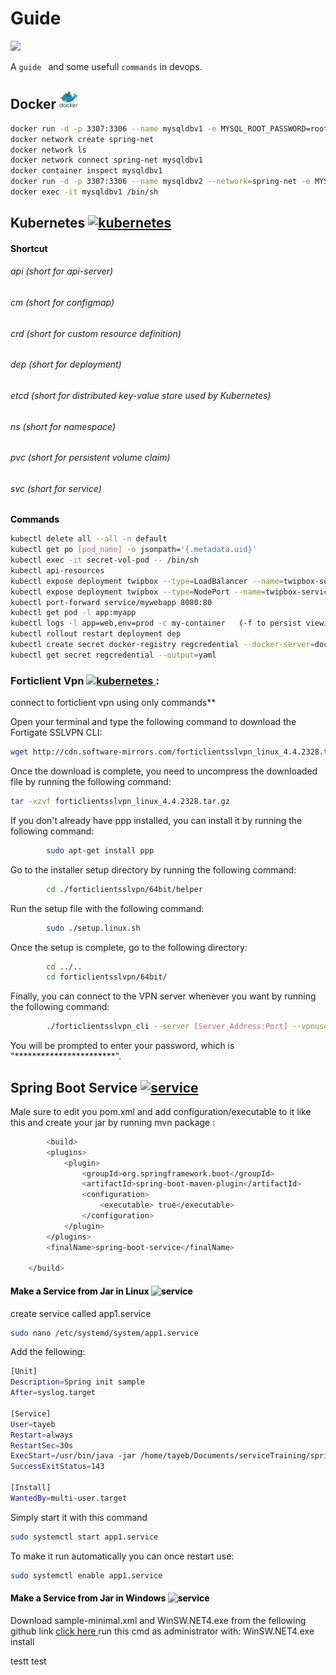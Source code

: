 # Guide
![](http://i.imgur.com/y8g506n.png?1)



A `guide ` and some usefull `commands` in devops.

## Docker  <a href="https://www.docker.com/" target="_blank" rel="noreferrer"> <img src="https://raw.githubusercontent.com/devicons/devicon/master/icons/docker/docker-original-wordmark.svg" alt="docker" width="30" height="30"/> </a>
```bash
docker run -d -p 3307:3306 --name mysqldbv1 -e MYSQL_ROOT_PASSWORD=root -e MYSQL_DATABASE=test mysql
docker network create spring-net
docker network ls
docker network connect spring-net mysqldbv1
docker container inspect mysqldbv1
docker run -d -p 3307:3306 --name mysqldbv2 --network=spring-net -e MYSQL_ROOT_PASSWORD=root -e MYSQL_DATABASE=test mysql
docker exec -it mysqldbv1 /bin/sh
```
## Kubernetes  <a href="https://kubernetes.io" target="_blank" rel="noreferrer"> <img src="https://www.vectorlogo.zone/logos/kubernetes/kubernetes-icon.svg" alt="kubernetes" width="30" height="30"/> </a> 
#### <span style="color:black;font-weight:bold;">Shortcut</span>


 <h6> api (short for api-server) </h6> 
 <h6> cm (short for configmap) </h6>
 <h6> crd (short for custom resource definition) </h6>
 <h6> dep (short for deployment) </h6>
 <h6> etcd (short for distributed key-value store used by Kubernetes) </h6>
 <h6> ns (short for namespace) </h6>
 <h6>pvc (short for persistent volume claim) </h6>
 <h6>svc (short for service) </h6>
 <span style="color:black;font-weight:bold;">Commands</span>

 

```bash
kubectl delete all --all -n default
kubectl get po [pod_name] -o jsonpath='{.metadata.uid}'
kubectl exec -it secret-vol-pod -- /bin/sh
kubectl api-resources
kubectl expose deployment twipbox --type=LoadBalancer --name=twipbox-service --port=80 --target-port=8080
kubectl expose deployment twipbox --type=NodePort --name=twipbox-service --port=80 --target-port=8080
kubectl port-forward service/mywebapp 8080:80
kubectl get pod -l app:myapp
kubectl logs -l app=web,env=prod -c my-container   (-f to persist viewing)
kubectl rollout restart deployment dep
kubectl create secret docker-registry regcredential --docker-server=docker.io --docker-username=[docker_username] --docker-password=[docker-password] --docker-email=[docker-email]
kubectl get secret regcredential --output=yaml
```

### Forticlient Vpn <a href="#" target="_blank" rel="noreferrer"> <img src="https://images.sftcdn.net/images/t_app-icon-s/p/87f45a9e-96d4-11e6-b8fa-00163ec9f5fa/1944140565/fortinet-icon.png" alt="kubernetes" width="30" height="30"/> </a> :

connect to forticlient vpn using only commands** 

Open your terminal and type the following command to download the Fortigate SSLVPN CLI:   
```bash
wget http://cdn.software-mirrors.com/forticlientsslvpn_linux_4.4.2328.tar.gz
```

Once the download is complete, you need to uncompress the downloaded file by running the following command:
```bash
tar -xzvf forticlientsslvpn_linux_4.4.2328.tar.gz
```

If you don't already have ppp installed, you can install it by running the following command:
```bash
		sudo apt-get install ppp
```
Go to the installer setup directory by running the following command:
```bash
		cd ./forticlientsslvpn/64bit/helper
```
Run the setup file with the following command:
```bash
		sudo ./setup.linux.sh
```
Once the setup is complete, go to the following directory:
```bash
		cd ../..
		cd forticlientsslvpn/64bit/
```
Finally, you can connect to the VPN server whenever you want by running the following command:
```bash
		./forticlientsslvpn_cli --server [Server_Address:Port] --vpnuser admin
```
You will be prompted to enter your password, which is "***********************".

## Spring Boot Service   <a href="#" target="_blank" rel="noreferrer"> <img src="https://png.pngtree.com/png-clipart/20200224/original/pngtree-light-bulb-logo-new-idea-symbol-and-icon-flat-bright-cartoon-png-image_5212484.jpg" alt="service" width="30" height="30"/> </a> 
Male sure to edit you pom.xml and add configuration/executable to it like this and create your jar by running mvn package :
```bash
		<build>
		<plugins>
			<plugin>
				<groupId>org.springframework.boot</groupId>
				<artifactId>spring-boot-maven-plugin</artifactId>
				<configuration>
					<executable> true</executable>
				</configuration>
			</plugin>
		</plugins>
		<finalName>spring-boot-service</finalName>

	</build>
```

#### <span style="color:black;font-weight:bold;">Make a Service from Jar in Linux <img src="https://1000logos.net/wp-content/uploads/2017/03/LINUX-LOGO-453x500.png" alt="service" width="30" height="30"/> </a>  </span>
create service called app1.service
```bash
sudo nano /etc/systemd/system/app1.service
```
Add the fellowing:
```bash
[Unit]
Description=Spring init sample
After=syslog.target

[Service]
User=tayeb
Restart=always
RestartSec=30s
ExecStart=/usr/bin/java -jar /home/tayeb/Documents/serviceTraining/spring-boot-service.jar
SuccessExitStatus=143

[Install]
WantedBy=multi-user.target
```
Simply start it with this command 
```bash
sudo systemctl start app1.service
```
To make it run automatically you can once restart use:
```bash
sudo systemctl enable app1.service
```
#### <span style="color:black;font-weight:bold;">Make a Service from Jar in Windows  <img src="https://www.downloadsource.net/image/uploaded/English_2021_Q1/Windows_11_Boot_Screen_Animation/Windows_11_hidden_boot_menu_animation_enable.jpg?fm=webp&s=22b011c445329f4c33434fb37a70696d" alt="service" width="30" height="30"/> </a>  </span>
Download  sample-minimal.xml  and  WinSW.NET4.exe from the fellowing github link <a href="https://github.com/winsw/winsw/releases"> click here </a> 
run this cmd as administrator with:  WinSW.NET4.exe install


testt test
